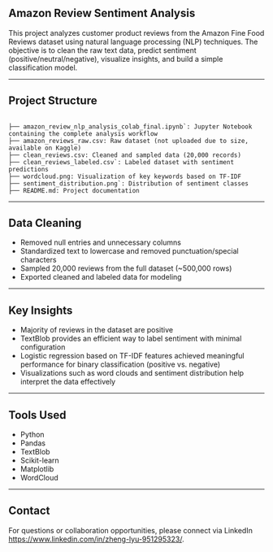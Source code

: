 ## Amazon Review Sentiment Analysis

This project analyzes customer product reviews from the Amazon Fine Food Reviews dataset using natural language processing (NLP) techniques. The objective is to clean the raw text data, predict sentiment (positive/neutral/negative), visualize insights, and build a simple classification model.

---

## Project Structure

```

├── amazon_review_nlp_analysis_colab_final.ipynb`: Jupyter Notebook containing the complete analysis workflow
├── amazon_reviews_raw.csv: Raw dataset (not uploaded due to size, available on Kaggle)
├── clean_reviews.csv: Cleaned and sampled data (20,000 records)
├── clean_reviews_labeled.csv`: Labeled dataset with sentiment predictions
├── wordcloud.png: Visualization of key keywords based on TF-IDF
├── sentiment_distribution.png`: Distribution of sentiment classes
├── README.md: Project documentation
```

---

## Data Cleaning

- Removed null entries and unnecessary columns
- Standardized text to lowercase and removed punctuation/special characters
- Sampled 20,000 reviews from the full dataset (~500,000 rows)
- Exported cleaned and labeled data for modeling

---

## Key Insights

- Majority of reviews in the dataset are positive
- TextBlob provides an efficient way to label sentiment with minimal configuration
- Logistic regression based on TF-IDF features achieved meaningful performance for binary classification (positive vs. negative)
- Visualizations such as word clouds and sentiment distribution help interpret the data effectively

---

## Tools Used
- Python
- Pandas
- TextBlob
- Scikit-learn
- Matplotlib
- WordCloud

---

## Contact
For questions or collaboration opportunities, please connect via LinkedIn https://www.linkedin.com/in/zheng-lyu-951295323/.
